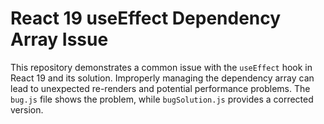 # React 19 useEffect Dependency Array Issue

This repository demonstrates a common issue with the `useEffect` hook in React 19 and its solution.  Improperly managing the dependency array can lead to unexpected re-renders and potential performance problems.  The `bug.js` file shows the problem, while `bugSolution.js` provides a corrected version.